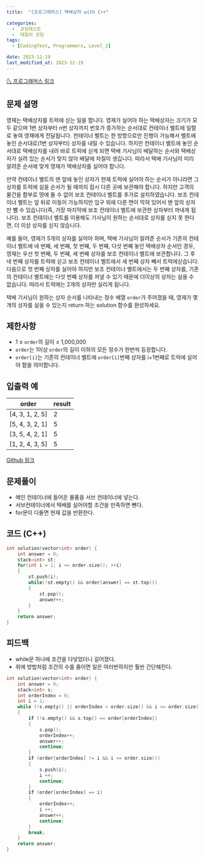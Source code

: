 ```yaml
---
title:  "[프로그래머스] 택배상자 with C++" 

categories:
  -  코딩테스트
  -  데일리 코딩
tags:
  - [CodingTest, Programmers, Level_2]

date: 2023-12-19
last_modified_at: 2023-12-19
---
```


[🌜 프로그래머스 링크](https://school.programmers.co.kr/learn/courses/30/lessons/131704)

## 문제 설명
영재는 택배상자를 트럭에 싣는 일을 합니다. 영재가 실어야 하는 택배상자는 크기가 모두 같으며 1번 상자부터 n번 상자까지 번호가 증가하는 순서대로 컨테이너 벨트에 일렬로 놓여 영재에게 전달됩니다. 컨테이너 벨트는 한 방향으로만 진행이 가능해서 벨트에 놓인 순서대로(1번 상자부터) 상자를 내릴 수 있습니다. 하지만 컨테이너 벨트에 놓인 순서대로 택배상자를 내려 바로 트럭에 싣게 되면 택배 기사님이 배달하는 순서와 택배상자가 실려 있는 순서가 맞지 않아 배달에 차질이 생깁니다. 따라서 택배 기사님이 미리 알려준 순서에 맞게 영재가 택배상자를 실어야 합니다.

만약 컨테이너 벨트의 맨 앞에 놓인 상자가 현재 트럭에 실어야 하는 순서가 아니라면 그 상자를 트럭에 실을 순서가 될 때까지 잠시 다른 곳에 보관해야 합니다. 하지만 고객의 물건을 함부로 땅에 둘 수 없어 보조 컨테이너 벨트를 추가로 설치하였습니다. 보조 컨테이너 벨트는 앞 뒤로 이동이 가능하지만 입구 외에 다른 면이 막혀 있어서 맨 앞의 상자만 뺄 수 있습니다(즉, 가장 마지막에 보조 컨테이너 벨트에 보관한 상자부터 꺼내게 됩니다). 보조 컨테이너 벨트를 이용해도 기사님이 원하는 순서대로 상자를 싣지 못 한다면, 더 이상 상자를 싣지 않습니다.

예를 들어, 영재가 5개의 상자를 실어야 하며, 택배 기사님이 알려준 순서가 기존의 컨테이너 벨트에 네 번째, 세 번째, 첫 번째, 두 번째, 다섯 번째 놓인 택배상자 순서인 경우, 영재는 우선 첫 번째, 두 번째, 세 번째 상자를 보조 컨테이너 벨트에 보관합니다. 그 후 네 번째 상자를 트럭에 싣고 보조 컨테이너 벨트에서 세 번째 상자 빼서 트럭에싣습니다. 다음으로 첫 번째 상자를 실어야 하지만 보조 컨테이너 벨트에서는 두 번째 상자를, 기존의 컨테이너 벨트에는 다섯 번째 상자를 꺼낼 수 있기 때문에 더이상의 상자는 실을 수 없습니다. 따라서 트럭에는 2개의 상자만 실리게 됩니다.

택배 기사님이 원하는 상자 순서를 나타내는 정수 배열 `order`가 주어졌을 때, 영재가 몇 개의 상자를 실을 수 있는지 return 하는 solution 함수를 완성하세요.

## 제한사항
- 1 ≤ `order`의 길이 ≤ 1,000,000
- `order`는 1이상 `order`의 길이 이하의 모든 정수가 한번씩 등장합니다.
- `order[i]`는 기존의 컨테이너 벨트에 `order[i]`번째 상자를 i+1번째로 트럭에 실어야 함을 의미합니다.

## 입출력 예

| order           | result |
| --------------- | ------ |
| [4, 3, 1, 2, 5] | 2      |
| [5, 4, 3, 2, 1] | 5      |
| [3, 5, 4, 2, 1] | 5      |
| [1, 2, 4, 3, 5] | 5      |

[Github 링크](https://github.com/OneThingChanged/DailyCodingTest/blob/main/Program/CodingTestCpp/Level2/SetDot.h)



## 문제풀이

- 메인 컨테이너에 들어온 물품을 서브 컨테이너에 넣는다.
- 서브컨테이너에서 택배를 실어야할 조건을 만족하면 뺸다.
- for문이 다돌면 현재 값을 반환한다.



## 코드 (C++) 

```cpp
int solution(vector<int> order) {
    int answer = 0;
    stack<int> st;
    for(int i = 1; i <= order.size(); ++i)
    {
        st.push(i);
        while(!st.empty() && order[answer] == st.top())
        {
            st.pop();
            answer++;
        }
    }
    return answer;
}
```





## 피드백

- while문 하나에 조건을 다넣었더니 길어졌다.
- 위에 방법처럼 조건의 수를 줄이면 일은 여러번하지만 훨씬 간단해진다.

```c++
int solution(vector<int> order) {
    int answer = 0;
    stack<int> s;
    int orderIndex = 0;
    int i = 1;
    while (!s.empty() || orderIndex < order.size() && i <= order.size())
    {
        if (!s.empty() && s.top() == order[orderIndex])
        {
            s.pop();
            orderIndex++;
            answer++;
            continue;
        }
        if (order[orderIndex] != i && i <= order.size())
        {
            s.push(i);
            i ++;
            continue;
        }
        if (order[orderIndex] == i)
        {
            orderIndex++;
            i ++;
            answer++;
            continue;
        }
        break;
    }
    return answer;
}

```

<script src="https://utteranc.es/client.js"
        repo="OneThingChanged/OneThingChanged.github.io"
        issue-term="pathname"
        label="utterances"
        theme="github-dark"
        crossorigin="anonymous"
        async>
</script>
